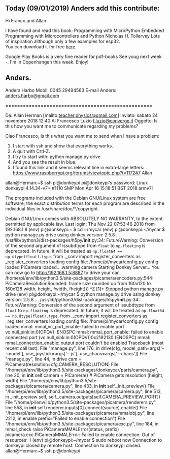 Today  (09/01/2019) Anders add  this contribute:
------------------------------------------
Hi Franco and Allan

I have found and read this book: 
Programming with MicroPython Embedded Programming with Microcontrollers and Python Nicholas H. Tollervey
Lots of inspiration allthough only a few examples for esp32.  
You can download it for free [here](http://www.allitebooks.in/programming-with-micropython/)


Google Play Books is a very fine reader for pdf-books
See youg next week -. I'm in Copenhangen this week. Enjoy!

Anders.
-- 
Anders Harbo
Mobil: 0045 29494563
E-mail Anders: anders.harbo@gmail.com


==================================================


Da: Allan Herman [mailto:teacher.physics@gmail.com] 
Inviato: sabato 24 novembre 2018 12:40
A: Francesco Luzio <f.luzio@converge.it>
Oggetto: Is this how you want me to communicate regarding my problems?

Ciao Francesco,
Is this what you want me to send when I have a problem:
1) I start with ssh and show that everything works.
2) A quit with Crtl-Z.
3) I try to start with: python manage.py drive
4) And you see the result in blue.
5) I found this link and it seems relevant line in extra-large letters:
https://www.raspberrypi.org/forums/viewtopic.php?t=117247
Allan


allan@Herman:~$ ssh pi@donkeypi
pi@donkeypi's password: 
Linux donkeypi 4.14.34-v7+ #1110 SMP Mon Apr 16 15:18:51 BST 2018 armv7l

The programs included with the Debian GNU/Linux system are free software;
the exact distribution terms for each program are described in the
individual files in /usr/share/doc/*/copyright.

Debian GNU/Linux comes with ABSOLUTELY NO WARRANTY, to the extent
permitted by applicable law.
Last login: Thu Nov 22 07:53:46 2018 from 192.168.1.8
(env) pi@donkeypi:~ $ cd ~/mycar
(env) pi@donkeypi:~/mycar $ python manage.py drive
using donkey version: 2.5.8 ...
/usr/lib/python3/dist-packages/h5py/__init__.py:34: FutureWarning: Conversion of the second argument of issubdtype from `float` to `np.floating` is deprecated. In future, it will be treated as `np.float64 == np.dtype(float).type`.
  from ._conv import register_converters as _register_converters
loading config file: /home/pi/mycar/config.py
config loaded
PiCamera loaded.. .warming camera
Starting Donkey Server...
You can now go to http://192.168.1.5:8887 to drive your car.
/home/pi/env/lib/python3.5/site-packages/picamera/encoders.py:544: PiCameraResolutionRounded: frame size rounded up from 160x120 to 160x128
  width, height, fwidth, fheight)))
^Z
[1]+  Stopped                 python manage.py drive
(env) pi@donkeypi:~/mycar $ python manage.py drive
using donkey version: 2.5.8 ...
/usr/lib/python3/dist-packages/h5py/__init__.py:34: FutureWarning: Conversion of the second argument of issubdtype from `float` to `np.floating` is deprecated. In future, it will be treated as `np.float64 == np.dtype(float).type`.
  from ._conv import register_converters as _register_converters
loading config file: /home/pi/mycar/config.py
config loaded
mmal: mmal_vc_port_enable: failed to enable port 
vc.null_sink:in:0(OPQV): ENOSPC
mmal: mmal_port_enable: failed to enable connected port (vc.null_sink:in:0(OPQV))0x2192130 (ENOSPC)
mmal: mmal_connection_enable: output port couldn't be enabled
Traceback (most recent call last):
  File "manage.py", line 176, in <module>
    drive(cfg, model_path=args['--model'], use_joystick=args['--js'], use_chaos=args['--chaos'])
  File "manage.py", line 44, in drive
    cam = PiCamera(resolution=cfg.CAMERA_RESOLUTION)
  File "/home/pi/env/lib/python3.5/site-packages/donkeycar/parts/camera.py", line 20, in __init__
    self.camera = PiCamera()  # PiCamera gets resolution (height, width)
  File "/home/pi/env/lib/python3.5/site-packages/picamera/camera.py", line 433, in __init__
    self._init_preview()
  File "/home/pi/env/lib/python3.5/site-packages/picamera/camera.py", line 513, in _init_preview
    self, self._camera.outputs[self.CAMERA_PREVIEW_PORT])
  File "/home/pi/env/lib/python3.5/site-packages/picamera/renderers.py", line 558, in __init__
    self.renderer.inputs[0].connect(source).enable()
  File "/home/pi/env/lib/python3.5/site-packages/picamera/mmalobj.py", line 2212, in enable
    prefix="Failed to enable connection")
  File "/home/pi/env/lib/python3.5/site-packages/picamera/exc.py", line 184, in mmal_check
    raise PiCameraMMALError(status, prefix)
picamera.exc.PiCameraMMALError: Failed to enable connection: Out of resources:-)
(env) pi@donkeypi:~/mycar $ sudo reboot now
Connection to donkeypi closed by remote host.
Connection to donkeypi closed.
allan@Herman:~$ ssh pi@donkeypi
